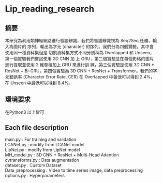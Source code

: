 # Lip_reading_research
## 摘要
本研究為利用類神經網路進行唇語辨識，我們將唇語辨識視為 Seq2Seq 任務，輸入為圖片的
序列，輸出為字元 (character) 的序列。我們分為四個實驗，其中會使用同一種資料集但是
切割資料集方式不同分別稱為 Overlapped 和 Unseen，第一個實驗我們嘗試使用 3D CNN 加
上 GRU，第二個實驗並在每個影格的圖片進行提取並使用 2 維卷積加上 GRU 來進行訓
練，第三個實驗是使用 3D CNN + ResNet + Bi-GRU，第四個實驗為 3D CNN + ResNet + 
Transformer。我們的字元錯誤率 (Character Error Rate, CER) 在 Overlapped 中最低可以得到
2.4%，在 Unseen 中最低可以得到 8.4%。
## 環境要求
在Python3 以上皆可

## Each file description
main.py : For training and validation<br>
LCANet.py : modify from LCANet model<br>
LipNet.py : modify from LipNet model<br>
MH_model.py : 3D CNN + ResNet + Multi-Head Attention<br>
cvtransforms.py : Data augmentation<br>
dataset.py : Custom Dataset<br>
Data_preprocessing : Video to time series image, data preprocessing<br>
options.py : Hyperparameters<br>
